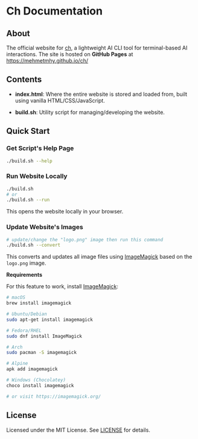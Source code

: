 # Ch Documentation

## About

The official website for [ch](../README.md), a lightweight AI CLI tool for terminal-based AI interactions. The site is hosted on **GitHub Pages** at https://mehmetmhy.github.io/ch/

## Contents

- **index.html**: Where the entire website is stored and loaded from, built using vanilla HTML/CSS/JavaScript.

- **build.sh**: Utility script for managing/developing the website.

## Quick Start

### Get Script's Help Page

```bash
./build.sh --help
```

### Run Website Locally

```bash
./build.sh
# or
./build.sh --run
```

This opens the website locally in your browser.

### Update Website's Images

```bash
# update/change the "logo.png" image then run this command
./build.sh --convert
```

This converts and updates all image files using [ImageMagick](https://imagemagick.org/) based on the `logo.png` image.

**Requirements**

For this feature to work, install [ImageMagick](https://imagemagick.org/):

```bash
# macOS
brew install imagemagick

# Ubuntu/Debian
sudo apt-get install imagemagick

# Fedora/RHEL
sudo dnf install ImageMagick

# Arch
sudo pacman -S imagemagick

# Alpine
apk add imagemagick

# Windows (Chocolatey)
choco install imagemagick

# or visit https://imagemagick.org/
```

## License

Licensed under the MIT License. See [LICENSE](../LICENSE) for details.
